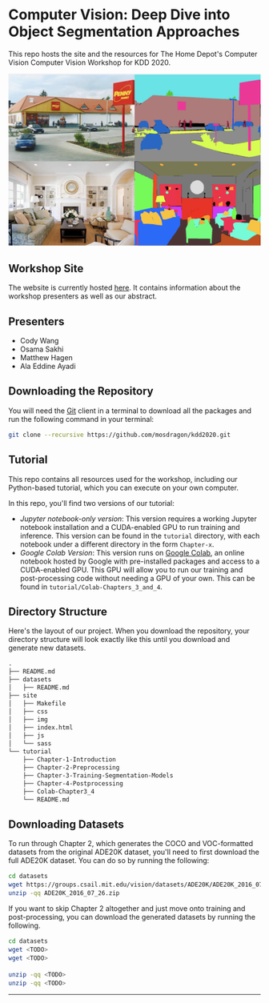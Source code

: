 # Computer Vision: Deep Dive into Object Segmentation Approaches
This repo hosts the site and the resources for The Home Depot's Computer Vision
Computer Vision Workshop for KDD 2020.

![Segmentation Visualized][segmentation_img]

## Workshop Site
The website is currently hosted [here][site]. It contains information about the
workshop presenters as well as our abstract.

## Presenters
- Cody Wang
- Osama Sakhi
- Matthew Hagen
- Ala Eddine Ayadi

## Downloading the Repository
You will need the [Git][git] client in a terminal to download all the packages
and run the following command in your terminal:
```bash
git clone --recursive https://github.com/mosdragon/kdd2020.git
```

## Tutorial
This repo contains all resources used for the workshop, including our
Python-based tutorial, which you can execute on your own computer.

In this repo, you'll find two versions of our tutorial:
* _Jupyter notebook-only version_: This version requires a working Jupyter
  notebook installation and a CUDA-enabled GPU to run training and inference.
  This version can be found in the `tutorial` directory, with each notebook
  under a different directory in the form `Chapter-x`.
* _Google Colab Version_: This version runs on [Google Colab][colab], an online
  notebook hosted by Google with pre-installed packages and access to a
  CUDA-enabled GPU. This GPU will allow you to run our training and
  post-processing code without needing a GPU of your own. This can be found in
  `tutorial/Colab-Chapters_3_and_4`.

## Directory Structure
Here's the layout of our project. When you download the repository, your
directory structure will look exactly like this until you download and generate
new datasets.
```
.
├── README.md
├── datasets
│   ├── README.md
├── site
│   ├── Makefile
│   ├── css
│   ├── img
│   ├── index.html
│   ├── js
│   └── sass
└── tutorial
    ├── Chapter-1-Introduction
    ├── Chapter-2-Preprocessing
    ├── Chapter-3-Training-Segmentation-Models
    ├── Chapter-4-Postprocessing
    ├── Colab-Chapter3_4
    └── README.md
```

## Downloading Datasets
To run through Chapter 2, which generates the COCO and VOC-formatted datasets
from the original ADE20K dataset, you'll need to first download the full ADE20K
dataset. You can do so by running the following:
```bash
cd datasets
wget https://groups.csail.mit.edu/vision/datasets/ADE20K/ADE20K_2016_07_26.zip
unzip -qq ADE20K_2016_07_26.zip
```

If you want to skip Chapter 2 altogether and just move onto training and
post-processing, you can download the generated datasets by running the
following.
```bash
cd datasets
wget <TODO>
wget <TODO>

unzip -qq <TODO>
unzip -qq <TODO>
```

---

[site]: https://storage.googleapis.com/kdd2020hdvisai/static/index.html
[colab]: https://colab.research.google.com/notebooks/intro.ipynb
[git]: https://git-scm.com/downloads
[segmentation_img]: site/img/segmentation.png

